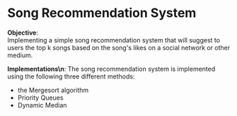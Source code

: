 # Song Recommendation System

**Objective**:  
Implementing a simple song recommendation system that will suggest to users the top k songs based on the song's likes on a social network or other medium. 

**Implementations\n**:
The song recommendation system is implemented using the following three different methods:
- the Mergesort algorithm
- Priority Queues
- Dynamic Median
